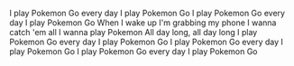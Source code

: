 I play Pokemon Go every day
I play Pokemon Go
I play Pokemon Go every day
I play Pokemon Go
When I wake up
I'm grabbing my phone
I wanna catch 'em all
I wanna play Pokemon
All day long, all day long
I play Pokemon Go every day
I play Pokemon Go
I play Pokemon Go every day
I play Pokemon Go
I play Pokemon Go every day
I play Pokemon Go